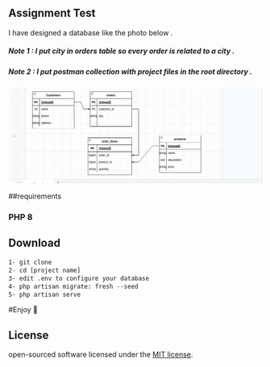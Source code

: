 
## Assignment Test

I have designed a database like the photo below .
##### Note 1 :  I put city in orders table so every order is related to a city .
##### Note 2 : I put postman collection with project files in the root directory .
![Screenshot](image.png)

##requirements
### PHP 8

## Download 
    1- git clone 
    2- cd [project name]
    3- edit .env to configure your database
    4- php artisan migrate: fresh --seed 
    5- php artisan serve

#Enjoy 🙂

## License
open-sourced software licensed under the [MIT license](https://opensource.org/licenses/MIT).
